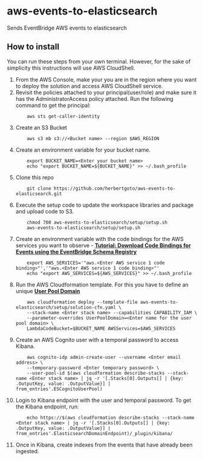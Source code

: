 # aws-events-to-elasticsearch
Sends EventBridge AWS events to elasticsearch

## How to install

You can run these steps from your own terminal. However, for the sake of simplicity this instructions will use AWS CloudShell. 

1. From the AWS Console, make your you are in the region where you want to deploy the solution and access AWS CloudShell service.   
2. Revisit the policies attached to your principal(user/role) and make sure it has the AdministratorAccess policy attached. Run the following command to get the principal:
    ```
        aws sts get-caller-identity
    ```
3. Create an S3 Bucket
    ```
        aws s3 mb s3://<Bucket name> --region $AWS_REGION
    ```
4. Create an environment variable for your bucket name. 
    ```
        export BUCKET_NAME=<Enter your bucket name>
        echo "export BUCKET_NAME=${BUCKET_NAME}" >> ~/.bash_profile
    ```
5. Clone this repo
    ```
        git clone https://github.com/herbertgoto/aws-events-to-elasticsearch.git
    ```
6. Execute the setup code to update the workspace libraries and package and upload code to S3.
    ```
        chmod 700 aws-events-to-elasticsearch/setup/setup.sh 
        aws-events-to-elasticsearch/setup/setup.sh
    ```
7. Create an environment variable with the code bindings for the AWS services you want to observe - __[Tutorial: Download Code Bindings for Events using the EventBridge Schema Registry](https://docs.aws.amazon.com/eventbridge/latest/userguide/eventbridge-tutorial-schema-download-binding.html)__
    ```
        export AWS_SERVICES='"aws.<Enter AWS service 1 code binding>"','"aws.<Enter AWS service 1 code binding>"'
        echo "export AWS_SERVICES=${AWS_SERVICES}" >> ~/.bash_profile
    ```
8. Run the AWS Cloudformation template. For this you have to define an unique __[User Pool Domain](https://docs.aws.amazon.com/cognito/latest/developerguide/cognito-user-pools-assign-domain.html)__
    ```
        aws cloudformation deploy --template-file aws-events-to-elasticsearch/setup/solution-cfn.yaml \
        --stack-name <Enter stack name> --capabilities CAPABILITY_IAM \
        --parameter-overrides UserPoolDomain=<Enter name for the user pool domain> \
        LambdaCodeBucket=$BUCKET_NAME AWSServices=$AWS_SERVICES
    ```
9. Create an AWS Cognito user with a temporal password to access Kibana. 
    ```
        aws cognito-idp admin-create-user --username <Enter email address> \
        --temporary-password <Enter temporary password> \
        --user-pool-id $(aws cloudformation describe-stacks --stack-name <Enter stack name> | jq -r '[.Stacks[0].Outputs[] | {key: .OutputKey, value: .OutputValue}] | from_entries'.ESCognitoUserPool) 
    ```
10. Login to Kibana endpoint with the user and temporal password. To get the Kibana endpoint, run:
    ```
        echo https://$(aws cloudformation describe-stacks --stack-name <Enter stack name> | jq -r '[.Stacks[0].Outputs[] | {key: .OutputKey, value: .OutputValue}] | from_entries'.ElasticsearchDomainEndpoint)/_plugin/kibana/
    ```
11. Once in Kibana, create indexes from the events that have already been ingested. 